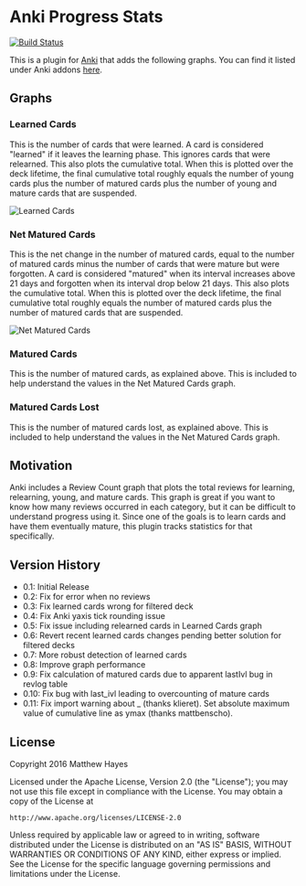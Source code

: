 # Anki Progress Stats

[![Build Status](https://travis-ci.org/matthayes/anki_progress_stats.svg?branch=master)](https://travis-ci.org/matthayes/anki_progress_stats)

This is a plugin for [Anki](http://ankisrs.net/) that adds the following graphs.  You can find it listed under Anki addons [here](https://ankiweb.net/shared/info/266436365).

## Graphs

### Learned Cards

This is the number of cards that were learned.  A card is considered "learned" if it leaves the learning phase.  This ignores cards that were relearned.  This also plots the cumulative total. When this is plotted over the deck lifetime, the final cumulative total roughly equals the number of young cards plus the number of matured cards plus the number of young and mature cards that are suspended.

![Learned Cards](https://raw.githubusercontent.com/matthayes/anki_progress_stats/master/screenshots/learned_cards.png)

### Net Matured Cards

This is the net change in the number of matured cards, equal to the number of matured cards minus the number of cards that were mature but were forgotten.  A card is considered "matured" when its interval increases above 21 days and forgotten when its interval drop below 21 days.  This also plots the cumulative total. When this is plotted over the deck lifetime, the final cumulative total roughly equals the number of matured cards plus the number of matured cards that are suspended.

![Net Matured Cards](https://raw.githubusercontent.com/matthayes/anki_progress_stats/master/screenshots/net_matured_cards.png)

### Matured Cards

This is the number of matured cards, as explained above.  This is included to help understand the values in the Net Matured Cards graph.

### Matured Cards Lost

This is the number of matured cards lost, as explained above.  This is included to help understand the values in the Net Matured Cards graph.

## Motivation

Anki includes a Review Count graph that plots the total reviews for learning, relearning, young, and mature cards.  This graph is great if you want to know how many reviews occurred in each category, but it can be difficult to understand progress using it.  Since one of the goals is to learn cards and have them eventually mature, this plugin tracks statistics for that specifically.

## Version History

* 0.1: Initial Release
* 0.2: Fix for error when no reviews
* 0.3: Fix learned cards wrong for filtered deck
* 0.4: Fix Anki yaxis tick rounding issue
* 0.5: Fix issue including relearned cards in Learned Cards graph
* 0.6: Revert recent learned cards changes pending better solution for filtered decks
* 0.7: More robust detection of learned cards
* 0.8: Improve graph performance
* 0.9: Fix calculation of matured cards due to apparent lastIvl bug in revlog table
* 0.10: Fix bug with last_ivl leading to overcounting of mature cards
* 0.11: Fix import warning about _ (thanks klieret). Set absolute maximum value of cumulative line as ymax (thanks mattbenscho).

## License

Copyright 2016 Matthew Hayes

Licensed under the Apache License, Version 2.0 (the "License");
you may not use this file except in compliance with the License.
You may obtain a copy of the License at

    http://www.apache.org/licenses/LICENSE-2.0

Unless required by applicable law or agreed to in writing, software
distributed under the License is distributed on an "AS IS" BASIS,
WITHOUT WARRANTIES OR CONDITIONS OF ANY KIND, either express or implied.
See the License for the specific language governing permissions and
limitations under the License.
